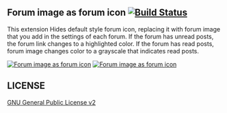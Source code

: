 ## Forum image as forum icon [![Build Status](https://travis-ci.org/vinny/forum-image-as-forum-icon.svg?branch=master)](https://travis-ci.org/vinny/forum-image-as-forum-icon)

This extension Hides default style forum icon, replacing it with forum image that you add in the settings of each forum. If the forum has unread posts, the forum link changes to a highlighted color. If the forum has read posts, forum image changes color to a grayscale that indicates read posts. 

[![Forum image as forum icon](http://i.imgur.com/0S7LrPcb.png)](http://i.imgur.com/0S7LrPc.png) [![Forum image as forum icon](http://i.imgur.com/BFSqiZlb.png)](http://i.imgur.com/BFSqiZl.png)


## LICENSE

[GNU General Public License v2](http://opensource.org/licenses/gpl-2.0.php)
